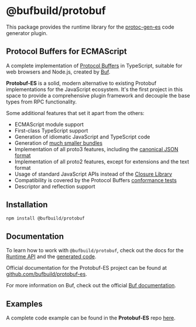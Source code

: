 # @bufbuild/protobuf

This package provides the runtime library for the [protoc-gen-es](https://www.npmjs.com/package/@bufbuild/protoc-gen-es)
code generator plugin.

## Protocol Buffers for ECMAScript

A complete implementation of [Protocol Buffers](https://protobuf.dev/) in TypeScript,
suitable for web browsers and Node.js, created by [Buf](https://buf.build).

**Protobuf-ES** is a solid, modern alternative to existing Protobuf implementations for the JavaScript ecosystem. It's
the first project in this space to provide a comprehensive plugin framework and decouple the base types from RPC
functionality.

Some additional features that set it apart from the others:

- ECMAScript module support
- First-class TypeScript support
- Generation of idiomatic JavaScript and TypeScript code
- Generation of [much smaller bundles](https://github.com/bufbuild/protobuf-es/tree/main/packages/bundle-size/)
- Implementation of all proto3 features, including the [canonical JSON format](https://protobuf.dev/programming-guides/proto3/#json)
- Implementation of all proto2 features, except for extensions and the text format
- Usage of standard JavaScript APIs instead of the [Closure Library](http://googlecode.blogspot.com/2009/11/introducing-closure-tools.html)
- Compatibility is covered by the Protocol Buffers [conformance tests](https://github.com/bufbuild/protobuf-es/tree/main/packages/protobuf-conformance/)
- Descriptor and reflection support

## Installation

```bash
npm install @bufbuild/protobuf
```

## Documentation

To learn how to work with `@bufbuild/protobuf`, check out the docs for the [Runtime API](https://github.com/bufbuild/protobuf-es/tree/main/MANUAL.md#working-with-messages)
and the [generated code](https://github.com/bufbuild/protobuf-es/tree/main/MANUAL.md#generated-code).

Official documentation for the Protobuf-ES project can be found at [github.com/bufbuild/protobuf-es](https://github.com/bufbuild/protobuf-es).

For more information on Buf, check out the official [Buf documentation](https://buf.build/docs/).

## Examples

A complete code example can be found in the **Protobuf-ES** repo [here](https://github.com/bufbuild/protobuf-es/tree/main/packages/protobuf-example).
